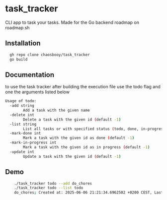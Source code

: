 
# task_tracker

CLI app to task your tasks.
Made for the Go backend roadmap on roadmap.sh




## Installation

```bash
  gh repo clone chaosbooy/task_tracker
  go build
```
    
## Documentation

to use the task tracker after building the execution file use the todo flag and one the arguments listed below

```bash
Usage of todo:
  -add string
        Add a task with the given name
  -delete int
        Delete a task with the given id (default -1)
  -list string
        List all tasks or with specified status (todo, done, in-progress) (default "none")
  -mark-done int
        Mark a task with the given id as done (default -1)
  -mark-in-progress int
        Mark a task with the given id as in progress (default -1)
  -update int
        Update a task with the given id (default -1)
```
## Demo

```bash
    ./task_tracker todo --add do_chores
    ./task_tracker todo --list todo
    do_chores; Created at: 2025-06-06 21:21:34.6962502 +0200 CEST, Last Update: 2025-06-06 21:21:34.6962502 +0200 CES
```